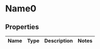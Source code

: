 
# Name0

## Properties
Name | Type | Description | Notes
------------ | ------------- | ------------- | -------------



